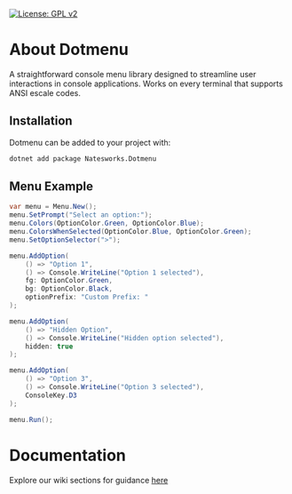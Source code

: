 [![License: GPL v2](https://img.shields.io/badge/License-GPL_v2-blue.svg)](https://www.gnu.org/licenses/old-licenses/gpl-2.0.en.html)
# About Dotmenu
A straightforward console menu library designed to streamline user interactions in console applications.
Works on every terminal that supports ANSI escale codes.

## Installation
Dotmenu can be added to your project with:

```bash
dotnet add package Natesworks.Dotmenu
```

## Menu Example

```cs
var menu = Menu.New();
menu.SetPrompt("Select an option:");
menu.Colors(OptionColor.Green, OptionColor.Blue);
menu.ColorsWhenSelected(OptionColor.Blue, OptionColor.Green);
menu.SetOptionSelector(">");

menu.AddOption(
    () => "Option 1",
    () => Console.WriteLine("Option 1 selected"),
    fg: OptionColor.Green,
    bg: OptionColor.Black,
    optionPrefix: "Custom Prefix: "
);

menu.AddOption(
    () => "Hidden Option",
    () => Console.WriteLine("Hidden option selected"),
    hidden: true
);

menu.AddOption(
    () => "Option 3",
    () => Console.WriteLine("Option 3 selected"),
    ConsoleKey.D3
);

menu.Run();
```

# Documentation

Explore our wiki sections for guidance [here](https://github.com/dotmenu/dotmenu/wiki)
